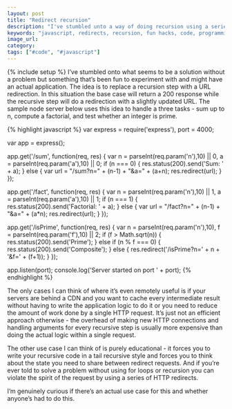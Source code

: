 ```yaml
---
layout: post
title: "Redirect recursion"
description: "I've stumbled unto a way of doing recursion using a series of redirects. I can't think of a real use case but it's one of those fun hacks that's interesting to see."
keywords: "javascript, redirects, recursion, fun hacks, code, programming"
image_url:
category:
tags: ["#code", "#javascript"]
---
```

{% include setup %}
I’ve stumbled onto what seems to be a solution without a problem but something that’s been fun to experiment with and might have an actual application. The idea is to replace a recursion step with a URL redirection. In this situation the base case will return a 200 response while the recursive step will do a redirection with a slightly updated URL. The sample node server below uses this idea to handle a three tasks - sum up to n, compute a factorial, and test whether an integer is prime.

{% highlight javascript %}
var express  = require('express'),
    port = 4000;

var app = express();

app.get('/sum', function(req, res) {
  var n = parseInt(req.param('n'),10) || 0,
      a = parseInt(req.param('a'),10) || 0;
  if (n === 0) {
      res.status(200).send('Sum: ' + a);
  } else {
      var url = "/sum?n=" + (n-1) + "&a=" + (a+n);
      res.redirect(url);
  }
});

app.get('/fact', function(req, res) {
  var n = parseInt(req.param('n'),10) || 1,
          a = parseInt(req.param('a'),10) || 1;
  if (n === 1) {
      res.status(200).send('Factorial: ' + a);
  } else {
      var url = "/fact?n=" + (n-1) + "&a=" + (a*n);
      res.redirect(url);
  }
});

app.get('/isPrime', function(req, res) {
  var n = parseInt(req.param('n'),10),
      f = parseInt(req.param('f'),10) || 2;
  if (f > Math.sqrt(n)) {
      res.status(200).send('Prime');
  } else if (n % f === 0) {
      res.status(200).send('Composite');
  } else {
      res.redirect('/isPrime?n=' + n + '&f=' + (f+1));
  }
});

app.listen(port);
console.log('Server started on port ' + port);
{% endhighlight %}

The only cases I can think of where it’s even remotely useful is if your servers are behind a CDN and you want to cache every intermediate result without having to write the application logic to do it or you need to reduce the amount of work done by a single HTTP request. It’s just not an efficient approach otherwise - the overhead of making new HTTP connections and handling arguments for every recursive step is usually more expensive than doing the actual logic within a single request.

The other use case I can think of is purely educational - it forces you to write your recursive code in a tail recursive style and forces you to think about the state you need to share between redirect requests. And if you’re ever told to solve a problem without using for loops or recursion you can violate the spirit of the request by using a series of HTTP redirects.

I’m genuinely curious if there’s an actual use case for this and whether anyone’s had to do this.